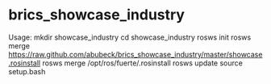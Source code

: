 brics_showcase_industry
=======================

Usage:
mkdir showcase_industry
cd showcase_industry
rosws init
rosws merge https://raw.github.com/abubeck/brics_showcase_industry/master/showcase.rosinstall
rosws merge /opt/ros/fuerte/.rosinstall
rosws update
source setup.bash
